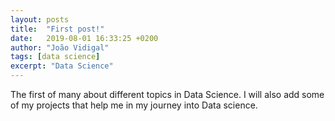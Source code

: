 ```yaml
---
layout: posts
title:  "First post!"
date:   2019-08-01 16:33:25 +0200
author: "João Vidigal"
tags: [data science]
excerpt: "Data Science"
---
```


The first of many about different topics in Data Science.
I will also add some of my projects that help me in my journey into Data science.


